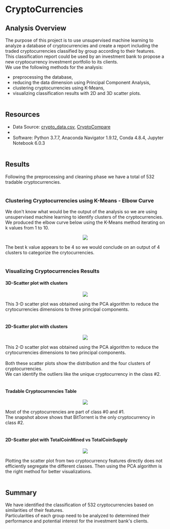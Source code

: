 # CryptoCurrencies

## Analysis Overview
The purpose of this project is to use unsupervised machine learning to analyze a database of cryptocurrencies and create a report including the traded cryptocurrencies classified by group according to their features.\
This classification report could be used by an investment bank to propose a new cryptocurrency investment portfolio to its clients.\
We use the following methods for the analysis:
- preprocessing the database,
- reducing the data dimension using Principal Component Analysis,
- clustering cryptocurrencies using K-Means,
- visualizing classification results with 2D and 3D scatter plots.
<br><br>

## Resources
- Data Source: [crypto_data.csv](https://https://github.com/Sho24/CryptoCurrencies/blob/main/Resources/crypto_data.csv), [CryptoCompare](https://min-api.cryptocompare.com/data/all/coinlist)
- 
- Software: Python 3.7.7, Anaconda Navigator 1.9.12, Conda 4.8.4, Jupyter Notebook 6.0.3
<br><br>

## Results
Following the preprocessing and cleaning phase we have a total of 532 tradable cryptocurrencies.
<br><br>

### Clustering Cryptocurrencies using K-Means - Elbow Curve
We don't know what would be the output of the analysis so we are using unsupervised machine learning to identify clusters of the cryptocurrencies.\
We produced the elbow curve below using the K-Means method iterating on k values from 1 to 10. 
<p align="center">
    <img src="https://user-images.githubusercontent.com/68669675/101305766-01251280-3809-11eb-92f0-0ecb880db7fe.png"> 
</p>
The best k value appears to be 4 so we would conclude on an output of 4 clusters to categorize the crytocurrencies.
<br><br>

### Visualizing Cryptocurrencies Results
#### 3D-Scatter plot with clusters
<p align="center">
    <img src="https://user-images.githubusercontent.com/68669675/101305762-008c7c00-3809-11eb-9c47-95b4d582b784.png"> 
</p>
This 3-D scatter plot was obtained using the PCA algorithm to reduce the crytocurrencies dimensions to three principal components.
<br><br>

#### 2D-Scatter plot with clusters
<p align="center">
    <img src="https://user-images.githubusercontent.com/68669675/101305760-fff3e580-3808-11eb-9614-12a0102ed1f6.png"> 
</p>
This 2-D scatter plot was obtained using the PCA algorithm to reduce the crytocurrencies dimensions to two principal components.
<br><br>
Both these scatter plots show the distribution and the four clusters of cryptocurrencies.<br>
We can identify the outliers like the unique cryptocurrency in the class #2.
<br><br>

#### Tradable Cryptocurrencies Table
<p align="center">
    <img src="https://user-images.githubusercontent.com/68669675/101307931-41d35a80-380e-11eb-942f-7a8f23887d05.png"> 
</p>
Most of the cryptocurrencies are part of class #0 and #1.<br>
The snapshot above shows that BitTorrent is the only cryptocurrency in class #2.
<br><br>

#### 2D-Scatter plot with TotalCoinMined vs TotalCoinSupply
<p align="center">
    <img src="https://user-images.githubusercontent.com/68669675/101305764-008c7c00-3809-11eb-8bd7-85bc2c8e953e.png"> 
</p>
Plotting the scatter plot from two cryptocurrency features directly does not efficiently segregate the different classes. Then using the PCA algorithm is the right method for better visualizations.
<br><br>

## Summary
We have identified the classification of 532 cryptocurrencies based on similarities of their features.\
Particularities of each group need to be analyzed to determined their performance and potential interest for the investment bank's clients.
